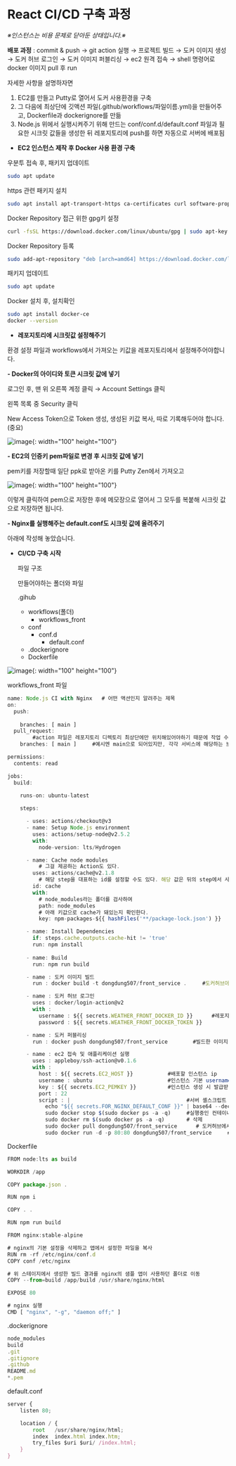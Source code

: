 # React CI/CD 구축 과정

*※인스턴스는 비용 문제로 닫아둔 상태입니다.※*

**배포 과정** : commit & push → git action 실행 → 프로젝트 빌드 → 도커 이미지 생성 → 도커 허브 로그인 → 도커 이미지 퍼블리싱 → ec2 원격 접속 → shell 명령어로 docker 이미지 pull 후 run

자세한 사항을 설명하자면

1. EC2를 만들고 Putty로 열어서 도커 사용환경을 구축
2. 그 다음에 최상단에 깃액션 파일(.github/workflows/파일이름.yml)을 만들어주고, Dockerfile과 dockerignore를 만듦
3.  Node.js 위에서 실행시켜주기 위해 만드는 conf/conf.d/default.conf 파일과 필요한 시크릿 값들을 생성한 뒤 레포지토리에 push를 하면 자동으로 서버에 배포됨

- **EC2 인스턴스 제작 후 Docker 사용 환경 구축**

우분투 접속 후, 패키지 업데이트

```bash
sudo apt update
```

https 관련 패키지 설치

```bash
sudo apt install apt-transport-https ca-certificates curl software-properties-common
```

Docker Repository 접근 위한 gpg키 설정

```bash
curl -fsSL https://download.docker.com/linux/ubuntu/gpg | sudo apt-key add -
```

Docker Repository 등록

```bash
sudo add-apt-repository "deb [arch=amd64] https://download.docker.com/linux/ubuntu focal stable"
```

패키지 업데이트

```bash
sudo apt update
```

Docker 설치 후, 설치확인

```bash
sudo apt install docker-ce
docker --version
```

- **레포지토리에 시크릿값 설정해주기**

환경 설정 파일과 workflows에서 가져오는 키값을 레포지토리에서 설정해주어야합니다.

 **- Docker의 아이디와 토큰 시크릿 값에 넣기**

로그인 후, 맨 위 오른쪽 계정 클릭 → Account Settings 클릭

왼쪽 목록 중 Security 클릭

New Access Token으로 Token 생성, 생성된 키값 복사, 따로 기록해두어야 합니다.(중요)

![image](https://github.com/kdt-8-4/react_CICD/assets/114459629/9834cdce-d7c7-423e-9b1f-102d00c0006f){: width="100" height="100"}


 **- EC2의 인증키 pem파일로 변경 후 시크릿 값에 넣기**

pem키를 저장할때 일단 ppk로 받아온 키를 Putty Zen에서 가져오고 

![image](https://github.com/kdt-8-4/react_CICD/assets/114459629/a14e098f-6434-4111-b561-2dfce60efc11){: width="100" height="100"}

이렇게 클릭하여 pem으로 저장한 후에 메모장으로 열어서 그 모두를 복붙해 시크릿 값으로 저장하면 됩니다.

 **- Nginx를 실행해주는 default.conf도 시크릿 값에 올려주기** 

아래에 작성해 놓았습니다.

- **CI/CD 구축 시작**
    
    파일 구조
    
    만들어야하는 폴더와 파일
    
    .gihub
    
    - workflows(폴더)
        - workflows_front
    - conf
        - conf.d
            - default.conf
    - .dockerignore
    - Dockerfile

![image](https://github.com/kdt-8-4/react_CICD/assets/114459629/c9f1e9ce-4a2f-46b8-98fc-227d8fba830a){: width="100" height="100"}


workflows_front 파일

```jsx
name: Node.js CI with Nginx   # 어떤 액션인지 알려주는 제목
on:
  push:
       
    branches: [ main ]
  pull_request:
        #action 파일은 레포지토리 디렉토리 최상단에만 위치해있어야하기 때문에 작업 수행할 path 지정
    branches: [ main ]     #예시엔 main으로 되어있지만, 각각 서비스에 해당하는 브랜치로 정의

permissions:
  contents: read

jobs:
  build:

    runs-on: ubuntu-latest
    
    steps:

      - uses: actions/checkout@v3
      - name: Setup Node.js environment
        uses: actions/setup-node@v2.5.2
        with:
          node-version: lts/Hydrogen

      - name: Cache node modules
          # 그걸 제공하는 Action도 있다.
        uses: actions/cache@v2.1.8
          # 해당 step을 대표하는 id를 설정할 수도 있다. 해당 값은 뒤의 step에서 사용한다.
        id: cache
        with:
          # node_modules라는 폴더를 검사하여
          path: node_modules
          # 아래 키값으로 cache가 돼있는지 확인한다.
          key: npm-packages-${{ hashFiles('**/package-lock.json') }}

      - name: Install Dependencies
        if: steps.cache.outputs.cache-hit != 'true'
        run: npm install
  
      - name: Build
        run: npm run build

      - name : 도커 이미지 빌드
        run : docker build -t dongdung507/front_service .     #도커허브아이디/서비스명으로 정의

      - name : 도커 허브 로그인
        uses : docker/login-action@v2
        with :
          username : ${{ secrets.WEATHER_FRONT_DOCKER_ID }}      #레포지토리 시크릿 키값에 도커허브 아이디
          password : ${{ secrets.WEATHER_FRONT_DOCKER_TOKEN }}         #이전에 발급한 토큰값

      - name : 도커 퍼블리싱
        run : docker push dongdung507/front_service        #빌드한 이미지 도커허브에 push

      - name : ec2 접속 및 애플리케이션 실행
        uses : appleboy/ssh-action@v0.1.6
        with :
          host : ${{ secrets.EC2_HOST }}           #배포할 인스턴스 ip
          username : ubuntu                        #인스턴스 기본 username(ubuntu), 혹시 다른걸로 지정하셨으면 그걸로 쓰시면됩니다
          key : ${{ secrets.EC2_PEMKEY }}          #인스턴스 생성 시 발급받은 키페어(아래에 pem파일로 변환하는 방법 링크)
          port : 22
          script : |                                     #서버 셸스크립트 명령어 실행
            echo "${{ secrets.FOR_NGINX_DEFAULT_CONF }}" | base64 --decode > /home/ubuntu/conf/conf.d/default.conf
            sudo docker stop $(sudo docker ps -a -q)     #실행중인 컨테이너 중지
            sudo docker rm $(sudo docker ps -a -q)       # 삭제
            sudo docker pull dongdung507/front_service      # 도커허브에서 이미지 최신버전 가져오기
            sudo docker run -d -p 80:80 dongdung507/front_service     #이미지 사용해 컨테이너 실행(포트번호 주의)
```

Dockerfile

```jsx
FROM node:lts as build

WORKDIR /app

COPY package.json .

RUN npm i

COPY . .

RUN npm run build

FROM nginx:stable-alpine

# nginx의 기본 설정을 삭제하고 앱에서 설정한 파일을 복사
RUN rm -rf /etc/nginx/conf.d
COPY conf /etc/nginx

# 위 스테이지에서 생성한 빌드 결과를 nginx의 샘플 앱이 사용하던 폴더로 이동
COPY --from=build /app/build /usr/share/nginx/html

EXPOSE 80

# nginx 실행
CMD [ "nginx", "-g", "daemon off;" ]
```

.dockerignore

```jsx
node_modules
build
.git
.gitignore
.github
README.md
*.pem
```

default.conf

```jsx
server {
    listen 80;

    location / {
        root   /usr/share/nginx/html;
        index  index.html index.htm;
        try_files $uri $uri/ /index.html;
    }
}
```
